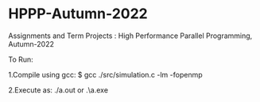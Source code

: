 # HPPP-Autumn-2022
Assignments and Term Projects : High Performance Parallel Programming, Autumn-2022

To Run:

1.Compile using gcc:
$ gcc ./src/simulation.c -lm -fopenmp

2.Execute as:
./a.out or .\a.exe
